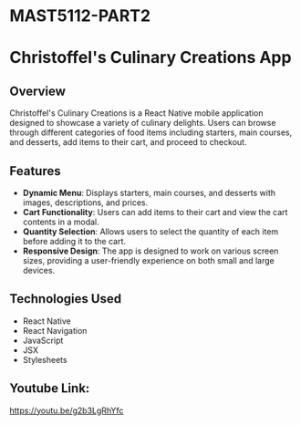 # MAST5112-PART2

# Christoffel's Culinary Creations App

## Overview

Christoffel's Culinary Creations is a React Native mobile application designed to showcase a variety of culinary delights. Users can browse through different categories of food items including starters, main courses, and desserts, add items to their cart, and proceed to checkout.

## Features

- **Dynamic Menu**: Displays starters, main courses, and desserts with images, descriptions, and prices.
- **Cart Functionality**: Users can add items to their cart and view the cart contents in a modal.
- **Quantity Selection**: Allows users to select the quantity of each item before adding it to the cart.
- **Responsive Design**: The app is designed to work on various screen sizes, providing a user-friendly experience on both small and large devices.

## Technologies Used

- React Native
- React Navigation
- JavaScript
- JSX
- Stylesheets
## Youtube Link:
https://youtu.be/g2b3LgRhYfc 
